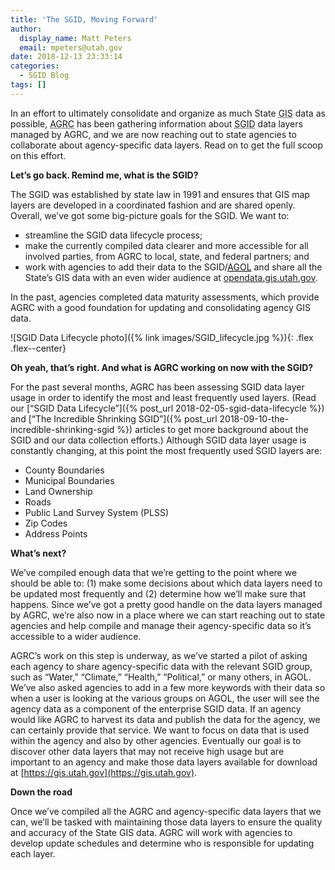 ```yaml
---
title: 'The SGID, Moving Forward'
author:
  display_name: Matt Peters
  email: mpeters@utah.gov
date: 2018-12-13 23:33:14
categories:
  - SGID Blog
tags: []
---
```


In an effort to ultimately consolidate and organize as much State <abbr title="geographic information system">GIS</abbr> data as possible, <abbr title="Automated Geographic Reference Center">AGRC</abbr> has been gathering information about <abbr title="State Geographic Information Database">SGID</abbr> data layers managed by AGRC, and we are now reaching out to state agencies to collaborate about agency-specific data layers. Read on to get the full scoop on this effort.

**Let’s go back. Remind me, what is the SGID?**

The SGID was established by state law in 1991 and ensures that GIS map layers are developed in a coordinated fashion and are shared openly. Overall, we’ve got some big-picture goals for the SGID. We want to:

- streamline the SGID data lifecycle process;
- make the currently compiled data clearer and more accessible for all involved parties, from AGRC to local, state, and federal partners; and
- work with agencies to add their data to the SGID/[<abbr title="ArcGIS Online">AGOL</abbr>](https://utah.maps.arcgis.com/home/index.html) and share all the State’s GIS data with an even wider audience at [opendata.gis.utah.gov](http://opendata.gis.utah.gov).

In the past, agencies completed data maturity assessments, which provide AGRC with a good foundation for updating and consolidating agency GIS data.

![SGID Data Lifecycle photo]({% link images/SGID_lifecycle.jpg %}){: .flex .flex--center}

**Oh yeah, that’s right. And what is AGRC working on now with the SGID?**

For the past several months, AGRC has been assessing SGID data layer usage in order to identify the most and least frequently used layers. (Read our [“SGID Data Lifecycle”]({% post_url 2018-02-05-sgid-data-lifecycle %}) and [“The Incredible Shrinking SGID”]({% post_url 2018-09-10-the-incredible-shrinking-sgid %}) articles to get more background about the SGID and our data collection efforts.) Although SGID data layer usage is constantly changing, at this point the most frequently used SGID layers are:

- County Boundaries
- Municipal Boundaries
- Land Ownership
- Roads
- Public Land Survey System (PLSS)
- Zip Codes
- Address Points

**What’s next?**

We’ve compiled enough data that we’re getting to the point where we should be able to: (1) make some decisions about which data layers need to be updated most frequently and (2) determine how we’ll make sure that happens. Since we’ve got a pretty good handle on the data layers managed by AGRC, we’re also now in a place where we can start reaching out to state agencies and help compile and manage their agency-specific data so it’s accessible to a wider audience.

AGRC’s work on this step is underway, as we’ve started a pilot of asking each agency to share agency-specific data with the relevant SGID group, such as “Water,” “Climate,” “Health,” “Political,” or many others, in AGOL. We’ve also asked agencies to add in a few more keywords with their data so when a user is looking at the various groups on AGOL, the user will see the agency data as a component of the enterprise SGID data. If an agency would like AGRC to harvest its data and publish the data for the agency, we can certainly provide that service. We want to focus on data that is used within the agency and also by other agencies. Eventually our goal is to discover other data layers that may not receive high usage but are important to an agency and make those data layers available for download at [https://gis.utah.gov](https://gis.utah.gov).

**Down the road**

Once we’ve compiled all the AGRC and agency-specific data layers that we can, we’ll be tasked with maintaining those data layers to ensure the quality and accuracy of the State GIS data. AGRC will work with agencies to develop update schedules and determine who is responsible for updating each layer.
